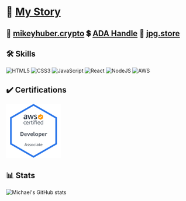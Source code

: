 # :book: [My Story](https://www.mikeyhuber.me/My-Story)

## :money_mouth_face: [mikeyhuber.crypto](https://ud.me/mikeyhuber.crypto) :heavy_dollar_sign: [ADA Handle](https://handle.me/mikeyhuber) :page_facing_up: [jpg.store](https://www.jpg.store/MikeyHuber)

## :hammer_and_wrench: Skills

<!-- https://github.com/Ileriayo/markdown-badges#markdown-badges -->

![HTML5](https://img.shields.io/badge/html5-%23E34F26.svg?style=for-the-badge&logo=html5&logoColor=white) ![CSS3](https://img.shields.io/badge/css3-%231572B6.svg?style=for-the-badge&logo=css3&logoColor=white) ![JavaScript](https://img.shields.io/badge/javascript-%23323330.svg?style=for-the-badge&logo=javascript&logoColor=%23F7DF1E) ![React](https://img.shields.io/badge/react-%2320232a.svg?style=for-the-badge&logo=react&logoColor=%2361DAFB) ![NodeJS](https://img.shields.io/badge/node.js-6DA55F?style=for-the-badge&logo=node.js&logoColor=white) ![AWS](https://img.shields.io/badge/AWS-%23FF9900.svg?style=for-the-badge&logo=amazon-aws&logoColor=white)

## :heavy_check_mark: Certifications

[![AWS Developer Associate](/AWS-Developer-Associate-2020.png)](https://www.credly.com/badges/b8be6845-1c01-4205-8387-09a97be77004/public_url)

## :bar_chart: Stats

![Michael's GitHub stats](https://github-readme-stats.vercel.app/api?username=mshuber1981&show_icons=true&theme=react)
